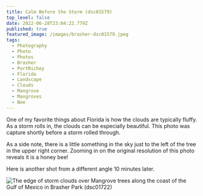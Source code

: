 ```yaml
---
title: Calm Before the Storm (dsc01579)
top_level: false
date: 2022-06-28T23:04:22.779Z
published: true
featured_image: /images/brasher-dsc01579.jpeg
tags:
  - Photography
  - Photo
  - Photos
  - Brasher
  - PortRichey
  - Florida
  - Landscape
  - Clouds
  - Mangrove
  - Mangroves
  - Bee
---
```

One of my favorite things about Florida is how the clouds are typically fluffy. As a storm rolls in, the clouds can be especially beautiful. This photo was capture shortly before a storm rolled through.

As a side note, there is a little something in the sky just to the left of the tree in the upper right corner. Zooming in on the original resolution of this photo reveals it is a honey bee!

Here is another shot from a different angle 10 minutes later.

![The edge of storm clouds over Mangrove trees along the coast of the Gulf of Mexico in Brasher Park (dsc01722)](/images/brasher-dsc01722.jpeg "The edge of storm clouds over Mangrove trees along the coast of the Gulf of Mexico in Brasher Park (dsc01722)")
